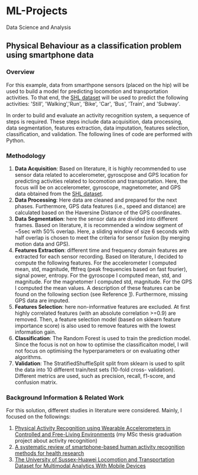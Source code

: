 # ML-Projects
Data Science and Analysis

## Physical Behaviour as a classification problem using smartphone data

### Overview

For this example, data from smarthpone sensors (placed on the hip) will be used to build a model for predicting locomotion and transportation activities. To that end, the [SHL dataset](http://www.shl-dataset.org/download/#shldataset-preview) will be used to predict the following activities: 
'Still', 'Walking','Run', 'Bike', 'Car', 'Bus', 'Train', and 'Subway'.

In order to build and evaluate an activity recognition system, a sequence of steps is required. 
These steps include data  acquisition,  data  processing,  data segmentation, features extraction, data imputation, features selection, classification, and validation. The following lines of code are performed with Python.

### Methodology

1. **Data Acquisition**: Based on literature, it is highly recommended to use sensor data related to accelerometer, gyroscpose and GPS location for predicting activities related to locomotion and transportation. Here, the focus will be on accelerometer, gyroscope, magnetometer, and GPS data obtained from the [SHL dataset](http://www.shl-dataset.org/download/#shldataset-preview).
2. **Data Processing**: Here data are cleaned and prepared for the next phases. Furthermore, GPS data features (i.e., speed and distance) are calculated based on the Haversine Distance of the GPS coordinates. 
3. **Data Segmentation**: here the sensor data are divided into different frames. Based on literature, it is recommended a window segment of ~5sec with 50% overlap. Here, a sliding window of size 6 seconds with half overlap is chosen to meet the criteria for sensor fusion (by merging motion data and GPS).
4. **Features Extraction**: different time and frequency domain features are extracted for each sensor recording. Based on literature, I decided to compute the following features. For the accelerometer
I computed mean, std, magnitude, fftfreq (peak frequencies based on fast fourier), signal power, entropy. For the gyroscope I computed mean, std, and magnitude. For the magnetomer I computed std, magnitude. For the GPS I computed the mean values. A description of these features can be found on the following section (see Reference [1](https://repository.tudelft.nl/islandora/object/uuid%3Aaf2e1786-ccc4-4592-afc8-b19819544f26)). Furthermore, missing GPS data are imputed. 
5. **Features Selection**: here non-informative features are excluded. At first highly correlated features (with an absolute correlation >=0.9) are removed. Then, a feature selection model (based on sklearn feature importance score) is also used to remove features with the lowest information gain.
6. **Classification**: The Random Forest is used to train the prediction model. Since the focus is not on how to optimise the classificaiton model, I will not focus on optimising the hyperparameters or on evaluating other algorithms.
7. **Validation**: The StratifiedShuffleSplit split from sklearn is used to split the data into 10 different train/test sets (10-fold cross- validation). Different metrics are used, such as precision, recall, f1-score, and confusion matrix.

### Background Information & Related Work
For this solution, different studies in literature were considered. Mainly, I focused on the followings:
1. [Physical Activity Recognition using Wearable Accelerometers in Controlled and Free-Living Environments](https://repository.tudelft.nl/islandora/object/uuid%3Aaf2e1786-ccc4-4592-afc8-b19819544f26) (my MSc thesis graduation project about activity recognition)
2. [A systematic review of smartphone-based human activity recognition methods for health research](https://www.nature.com/articles/s41746-021-00514-4)
3. [The University of Sussex-Huawei Locomotion and
Transportation Dataset for Multimodal Analytics
With Mobile Devices](https://ieeexplore.ieee.org/stamp/stamp.jsp?tp=&arnumber=8418369)
